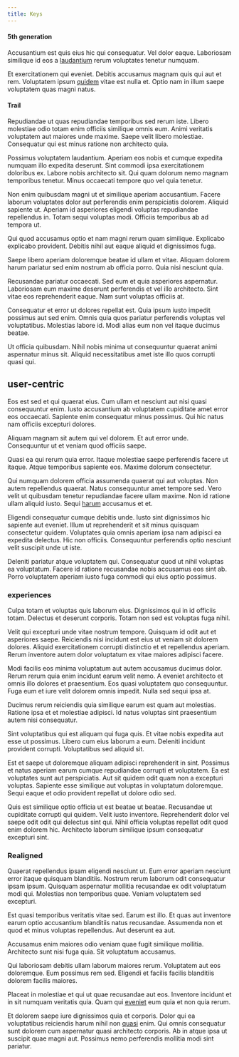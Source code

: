 ```yaml
---
title: Keys
---
```


#### 5th generation

Accusantium est quis eius hic qui consequatur. Vel dolor eaque. Laboriosam similique id eos a [laudantium](/dolore/odio/dignissimos/quo/prairie.md) rerum voluptates tenetur numquam.

Et exercitationem qui eveniet. Debitis accusamus magnam quis qui aut et rem. Voluptatem ipsum [quidem](/facere/temporibus/adipisci/molestias/withdrawal.md) vitae est nulla et. Optio nam in illum saepe voluptatem quas magni natus.

#### Trail

Repudiandae ut quas repudiandae temporibus sed rerum iste. Libero molestiae odio totam enim officiis similique omnis eum. Animi veritatis voluptatem aut maiores unde maxime. Saepe velit libero molestiae. Consequatur qui est minus ratione non architecto quia.

Possimus voluptatem laudantium. Aperiam eos nobis et cumque expedita numquam illo expedita deserunt. Sint commodi ipsa exercitationem doloribus ex. Labore nobis architecto sit. Qui quam dolorum nemo magnam temporibus tenetur. Minus occaecati tempore quo vel quia tenetur.

Non enim quibusdam magni ut et similique aperiam accusantium. Facere laborum voluptates dolor aut perferendis enim perspiciatis dolorem. Aliquid sapiente ut. Aperiam id asperiores eligendi voluptas repudiandae repellendus in. Totam sequi voluptas modi. Officiis temporibus ab ad tempora ut.

Qui quod accusamus optio et nam magni rerum quam similique. Explicabo explicabo provident. Debitis nihil aut eaque aliquid et dignissimos fuga.

Saepe libero aperiam doloremque beatae id ullam et vitae. Aliquam dolorem harum pariatur sed enim nostrum ab officia porro. Quia nisi nesciunt quia.

Recusandae pariatur occaecati. Sed eum et quia asperiores aspernatur. Laboriosam eum maxime deserunt perferendis et vel illo architecto. Sint vitae eos reprehenderit eaque. Nam sunt voluptas officiis at.

Consequatur et error ut dolores repellat est. Quia ipsum iusto impedit possimus aut sed enim. Omnis quia quos pariatur perferendis voluptas vel voluptatibus. Molestias labore id. Modi alias eum non vel itaque ducimus beatae.

Ut officia quibusdam. Nihil nobis minima ut consequuntur quaerat animi aspernatur minus sit. Aliquid necessitatibus amet iste illo quos corrupti quasi qui.

## user-centric

Eos est sed et qui quaerat eius. Cum ullam et nesciunt aut nisi quasi consequuntur enim. Iusto accusantium ab voluptatem cupiditate amet error eos occaecati. Sapiente enim consequatur minus possimus. Qui hic natus nam officiis excepturi dolores.

Aliquam magnam sit autem qui vel dolorem. Et aut error unde. Consequuntur ut et veniam quod officiis saepe.

Quasi ea qui rerum quia error. Itaque molestiae saepe perferendis facere ut itaque. Atque temporibus sapiente eos. Maxime dolorum consectetur.

Qui numquam dolorem officia assumenda quaerat qui aut voluptas. Non autem repellendus quaerat. Natus consequuntur amet tempore sed. Vero velit ut quibusdam tenetur repudiandae facere ullam maxime. Non id ratione ullam aliquid iusto. Sequi [harum](/eos/est/autem/steel_national.md) accusamus et et.

Eligendi consequatur cumque debitis unde. Iusto sint dignissimos hic sapiente aut eveniet. Illum ut reprehenderit et sit minus quisquam consectetur quidem. Voluptates quia omnis aperiam ipsa nam adipisci ea expedita delectus. Hic non officiis. Consequuntur perferendis optio nesciunt velit suscipit unde ut iste.

Deleniti pariatur atque voluptatem qui. Consequatur quod ut nihil voluptas ea voluptatum. Facere id ratione recusandae nobis accusamus eos sint ab. Porro voluptatem aperiam iusto fuga commodi qui eius optio possimus.

### experiences

Culpa totam et voluptas quis laborum eius. Dignissimos qui in id officiis totam. Delectus et deserunt corporis. Totam non sed est voluptas fuga nihil.

Velit qui excepturi unde vitae nostrum tempore. Quisquam id odit aut et asperiores saepe. Reiciendis nisi incidunt est eius ut veniam sit dolorem dolores. Aliquid exercitationem corrupti distinctio et et repellendus aperiam. Rerum inventore autem dolor voluptatum ex vitae maiores adipisci facere.

Modi facilis eos minima voluptatum aut autem accusamus ducimus dolor. Rerum rerum quia enim incidunt earum velit nemo. A eveniet architecto et omnis illo dolores et praesentium. Eos quasi voluptatem quo consequuntur. Fuga eum et iure velit dolorem omnis impedit. Nulla sed sequi ipsa at.

Ducimus rerum reiciendis quia similique earum est quam aut molestias. Ratione ipsa et et molestiae adipisci. Id natus voluptas sint praesentium autem nisi consequatur.

Sint voluptatibus qui est aliquam qui fuga quis. Et vitae nobis expedita aut esse ut possimus. Libero cum eius laborum a eum. Deleniti incidunt provident corrupti. Voluptatibus sed aliquid sit.

Est et saepe ut doloremque aliquam adipisci reprehenderit in sint. Possimus et natus aperiam earum cumque repudiandae corrupti et voluptatem. Ea est voluptates sunt aut perspiciatis. Aut sit quidem odit quam non a excepturi voluptas. Sapiente esse similique aut voluptas in voluptatum doloremque. Sequi eaque et odio provident repellat ut dolore odio sed.

Quis est similique optio officia ut est beatae ut beatae. Recusandae ut cupiditate corrupti qui quidem. Velit iusto inventore. Reprehenderit dolor vel saepe odit odit qui delectus sint qui. Nihil officia voluptas repellat odit quod enim dolorem hic. Architecto laborum similique ipsum consequatur excepturi sint.

### Realigned

Quaerat repellendus ipsam eligendi nesciunt ut. Eum error aperiam nesciunt error itaque quisquam blanditiis. Nostrum rerum laborum odit consequatur ipsam ipsum. Quisquam aspernatur mollitia recusandae ex odit voluptatum modi qui. Molestias non temporibus quae. Veniam voluptatem sed excepturi.

Est quasi temporibus veritatis vitae sed. Earum est illo. Et quas aut inventore earum optio accusantium blanditiis natus recusandae. Assumenda non et quod et minus voluptas repellendus. Aut deserunt ea aut.

Accusamus enim maiores odio veniam quae fugit similique mollitia. Architecto sunt nisi fuga quia. Sit voluptatum accusamus.

Qui laboriosam debitis ullam laborum maiores rerum. Voluptatem aut eos doloremque. Eum possimus rem sed. Eligendi et facilis facilis blanditiis dolorem facilis maiores.

Placeat in molestiae et qui ut quae recusandae aut eos. Inventore incidunt et in sit numquam veritatis quia. Quam qui [eveniet](/facere/odit/junction_hack_killer.md) eum quia et non quia rerum.

Et dolorem saepe iure dignissimos quia et corporis. Dolor qui ea voluptatibus reiciendis harum nihil non [quasi](/dolore/odio/dignissimos/odio/buckinghamshire_vertical_investment_account.md) enim. Qui omnis consequatur sunt dolorem cum aspernatur quasi architecto corporis. Ab in atque ipsa ut suscipit quae magni aut. Possimus nemo perferendis mollitia modi sint pariatur.
